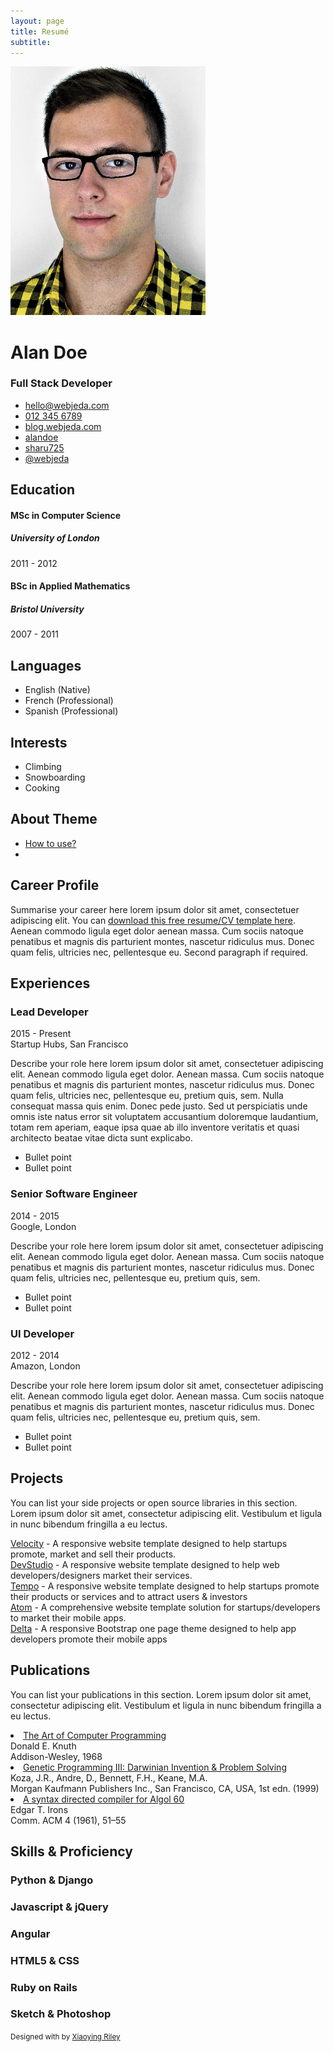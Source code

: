 ```yaml
---
layout: page
title: Resumé
subtitle: 
---
```



<html lang="en"><!--<![endif]--><head><meta http-equiv="Content-Type" content="text/html; charset=UTF-8">
<title>My Resume</title>


<meta http-equiv="X-UA-Compatible" content="IE=edge">
<meta name="viewport" content="width=device-width, initial-scale=1.0">
<meta name="description" content="A beautiful Jekyll theme for creating resume">

<link rel="shortcut icon" href="https://webjeda.com/online-cv/favicon.ico">

<link rel="stylesheet" href="./My Resume_files/bootstrap.min.css">

<link rel="stylesheet" href="./My Resume_files/all.css">

<link id="theme-style" rel="stylesheet" href="./My Resume_files/main.css">

<!--[if lt IE 9]>
      <script src="https://oss.maxcdn.com/html5shiv/3.7.2/html5shiv.min.js"></script>
      <script src="https://oss.maxcdn.com/respond/1.4.2/respond.min.js"></script>
    <![endif]-->
</head>
<body data-gr-c-s-loaded="true">
<div class="wrapper">
<div class="sidebar-wrapper">
<div class="profile-container">

<img class="avatar" src="/assets/img/profile_pic.png" alt="profile picture">
<h1 class="name">Alan Doe</h1>
<h3 class="tagline">Full Stack Developer</h3>
</div>
<div class="contact-container container-block">
<ul class="list-unstyled contact-list">
<li class="email"><i class="fas fa-envelope"></i>
<a href="mailto:hello@webjeda.com">hello@webjeda.com</a>
</li>
<li class="phone"><i class="fas fa-phone"></i>
<a href="tel:012 345 6789">012 345 6789</a>
</li>
<li class="website"><i class="fas fa-globe-americas"></i>
<a href="http://blog.webjeda.com/" target="_blank">blog.webjeda.com</a>
</li>
<li class="linkedin"><i class="fab fa-linkedin"></i>
<a href="https://linkedin.com/in/alandoe" target="_blank">alandoe</a>
</li>
<li class="github"><i class="fab fa-github"></i>
<a href="https://github.com/sharu725" target="_blank">sharu725</a>
</li>
<li class="twitter"><i class="fab fa-twitter"></i>
<a href="https://twitter.com/@webjeda" target="_blank">@webjeda</a>
</li>
</ul>
</div>
<div class="education-container container-block">
<h2 class="container-block-title">
Education
</h2>
<div class="item">
<h4 class="degree">MSc in Computer Science</h4>
<h5 class="meta">University of London</h5>
<div class="time">2011 - 2012</div>
</div>
<div class="item">
<h4 class="degree">BSc in Applied Mathematics</h4>
<h5 class="meta">Bristol University</h5>
<div class="time">2007 - 2011</div>
</div>
</div>
<div class="languages-container container-block">
<h2 class="container-block-title">
Languages
</h2>
<ul class="list-unstyled interests-list">
<li>
English
<span class="lang-desc">(Native)</span>
</li>
<li>
French
<span class="lang-desc">(Professional)</span>
</li>
<li>
Spanish
<span class="lang-desc">(Professional)</span>
</li>
</ul>
</div>
<div class="interests-container container-block">
<h2 class="container-block-title">
Interests
</h2>
<ul class="list-unstyled interests-list">
<li>Climbing</li>
<li>Snowboarding</li>
<li>Cooking</li>
</ul>
</div>
<div class="remove-container container-block">
<h2 class="container-block-title">
About Theme
</h2>
<ul class="list-unstyled interests-list">
 <li><a target="_blank" href="https://www.youtube.com/watch?v=Jnmj1dXDbNk">How to use?</a></li>
<li><span></span>
<script async="" src="./My Resume_files/analytics.js.download"></script><script async="" defer="" src="./My Resume_files/buttons.js.download"></script>
</li></ul>
</div>
</div>
<div class="main-wrapper">
<section class="section summary-section">
<h2 class="section-title">
<span class="fa-stack fa-xs">
<i class="fas fa-circle fa-stack-2x"></i>
<i class="fas fa-user fa-stack-1x fa-inverse"></i>
</span>
Career Profile
</h2>
<div class="summary">
<p>Summarise your career here lorem ipsum dolor sit amet, consectetuer
adipiscing elit. You can <a href="https://webjeda.com/online-cv/">download this free resume/CV template here</a>.
Aenean commodo ligula eget dolor aenean massa. Cum sociis natoque
penatibus et magnis dis parturient montes, nascetur ridiculus mus.
Donec quam felis, ultricies nec, pellentesque eu.
Second paragraph if required.</p>
</div>
</section>
<section class="section experiences-section">
<h2 class="section-title">
<span class="fa-stack fa-xs">
<i class="fas fa-circle fa-stack-2x"></i>
<i class="fas fa-briefcase fa-stack-1x fa-inverse"></i>
</span>
Experiences
</h2>
<div class="item">
<div class="meta">
<div class="upper-row">
<h3 class="job-title">Lead Developer</h3>
<div class="time">2015 - Present</div>
</div>
<div class="company">Startup Hubs, San Francisco</div>
</div>
<div class="details">
<p>Describe your role here lorem ipsum dolor sit amet, consectetuer
adipiscing elit. Aenean commodo ligula eget dolor. Aenean massa.
Cum sociis natoque penatibus et magnis dis parturient montes,
nascetur ridiculus mus. Donec quam felis, ultricies nec,
pellentesque eu, pretium quis, sem. Nulla consequat massa quis
enim. Donec pede justo. Sed ut perspiciatis unde omnis iste natus
error sit voluptatem accusantium doloremque laudantium, totam rem
aperiam, eaque ipsa quae ab illo inventore veritatis et quasi
architecto beatae vitae dicta sunt explicabo.</p>
<ul>
<li>Bullet point</li>
<li>Bullet point</li>
</ul>
</div>
</div>
<div class="item">
<div class="meta">
<div class="upper-row">
<h3 class="job-title">Senior Software Engineer</h3>
<div class="time">2014 - 2015</div>
</div>
<div class="company">Google, London</div>
</div>
<div class="details">
<p>Describe your role here lorem ipsum dolor sit amet, consectetuer
adipiscing elit. Aenean commodo ligula eget dolor. Aenean massa.
Cum sociis natoque penatibus et magnis dis parturient montes,
nascetur ridiculus mus. Donec quam felis, ultricies nec,
pellentesque eu, pretium quis, sem.</p>
<ul>
<li>Bullet point</li>
<li>Bullet point</li>
</ul>
</div>
</div>
<div class="item">
<div class="meta">
<div class="upper-row">
<h3 class="job-title">UI Developer</h3>
<div class="time">2012 - 2014</div>
</div>
<div class="company">Amazon, London</div>
</div>
<div class="details">
<p>Describe your role here lorem ipsum dolor sit amet, consectetuer
adipiscing elit. Aenean commodo ligula eget dolor. Aenean massa.
Cum sociis natoque penatibus et magnis dis parturient montes,
nascetur ridiculus mus. Donec quam felis, ultricies nec,
pellentesque eu, pretium quis, sem.</p>
<ul>
<li>Bullet point</li>
<li>Bullet point</li>
</ul>
</div>
</div>
</section>
<section class="section projects-section">
<h2 class="section-title">
<span class="fa-stack fa-xs">
<i class="fas fa-circle fa-stack-2x"></i>
<i class="fas fa-archive fa-stack-1x fa-inverse"></i>
</span>
Projects
</h2>
<div class="intro">
<p>You can list your side projects or open source libraries in this section. Lorem ipsum dolor sit amet, consectetur adipiscing elit. Vestibulum et ligula in nunc bibendum fringilla a eu lectus.
</p>
</div>
<div class="item">
<span class="project-title">
<a href="https://webjeda.com/online-cv/#hook" target="_blank">Velocity</a>
</span>
- <span class="project-tagline">A responsive website template designed to help startups promote, market and sell their products.</span>
</div>
<div class="item">
<span class="project-title">
<a href="https://webjeda.com/online-cv/#" target="_blank">DevStudio</a>
</span>
- <span class="project-tagline">A responsive website template designed to help web developers/designers market their services.</span>
</div>
<div class="item">
<span class="project-title">
<a href="https://webjeda.com/online-cv/#" target="_blank">Tempo</a>
</span>
- <span class="project-tagline">A responsive website template designed to help startups promote their products or services and to attract users &amp; investors</span>
</div>
<div class="item">
<span class="project-title">
<a href="https://webjeda.com/online-cv/#" target="_blank">Atom</a>
</span>
- <span class="project-tagline">A comprehensive website template solution for startups/developers to market their mobile apps.</span>
</div>
<div class="item">
<span class="project-title">
<a href="https://webjeda.com/online-cv/#" target="_blank">Delta</a>
</span>
- <span class="project-tagline">A responsive Bootstrap one page theme designed to help app developers promote their mobile apps</span>
</div>
</section>
<section class="section publications-section">
<h2 class="section-title">
<span class="fa-stack fa-xs">
<i class="fas fa-circle fa-stack-2x"></i>
<i class="fas fa-file-alt fa-stack-1x fa-inverse"></i>
</span>
Publications
</h2>
<div class="intro">
<p>You can list your publications in this section. Lorem ipsum dolor sit
amet, consectetur adipiscing elit. Vestibulum et ligula in nunc
bibendum fringilla a eu lectus.</p>
</div>
<div class="item">
<li><a href="https://webjeda.com/online-cv/#">The Art of Computer Programming</a></li>
<div class="publication-authors">Donald E. Knuth</div>
<div class="publication-conference">Addison-Wesley, 1968</div>
</div>
<div class="item">
<li><a href="https://webjeda.com/online-cv/#">Genetic Programming III: Darwinian Invention &amp; Problem Solving</a></li>
<div class="publication-authors">Koza, J.R., Andre, D., Bennett, F.H., Keane, M.A.</div>
<div class="publication-conference">Morgan Kaufmann Publishers Inc., San Francisco, CA, USA, 1st edn. (1999)</div>
</div>
<div class="item">
<li><a href="https://webjeda.com/online-cv/#">A syntax directed compiler for Algol 60</a></li>
<div class="publication-authors">Edgar T. Irons</div>
<div class="publication-conference">Comm. ACM 4 (1961), 51–55</div>
</div>
</section>
<section class="skills-section section">
<h2 class="section-title">
<span class="fa-stack fa-xs">
<i class="fas fa-circle fa-stack-2x"></i>
<i class="fas fa-wrench fa-stack-1x fa-inverse"></i>
</span>
Skills &amp; Proficiency
</h2>
<div class="skillset">
<div class="item">
<h3 class="level-title">Python &amp; Django</h3>
<div class="level-bar">
<div class="level-bar-inner" data-level="98%" style="width: 98%;">
</div>
</div>
</div>
<div class="item">
<h3 class="level-title">Javascript &amp; jQuery</h3>
<div class="level-bar">
<div class="level-bar-inner" data-level="98%" style="width: 98%;">
</div>
</div>
</div>
<div class="item">
<h3 class="level-title">Angular</h3>
<div class="level-bar">
<div class="level-bar-inner" data-level="98%" style="width: 98%;">
</div>
</div>
</div>
<div class="item">
<h3 class="level-title">HTML5 &amp; CSS</h3>
<div class="level-bar">
<div class="level-bar-inner" data-level="95%" style="width: 95%;">
</div>
</div>
</div>
<div class="item">
<h3 class="level-title">Ruby on Rails</h3>
<div class="level-bar">
<div class="level-bar-inner" data-level="85%" style="width: 85%;">
</div>
</div>
</div>
<div class="item">
<h3 class="level-title">Sketch &amp; Photoshop</h3>
<div class="level-bar">
<div class="level-bar-inner" data-level="60%" style="width: 60%;">
</div>
</div>
</div>
</div>
</section>
</div>
</div>
<footer class="footer">
<div class="text-center">

<small class="copyright">Designed with <i class="fas fa-heart"></i> by <a href="http://themes.3rdwavemedia.com/" target="_blank" rel="nofollow">Xiaoying Riley</a>
</small>
</div>
</footer>

<script type="text/javascript" src="./My Resume_files/jquery-1.11.3.min.js.download"></script>
<script type="text/javascript" src="./My Resume_files/bootstrap.min.js.download"></script>

<script type="text/javascript" src="./My Resume_files/main.js.download"></script>

<script>
  (function (i, s, o, g, r, a, m) {
    i['GoogleAnalyticsObject'] = r;
    i[r] = i[r] || function () {
      (i[r].q = i[r].q || []).push(arguments)
    }, i[r].l = 1 * new Date();
    a = s.createElement(o),
      m = s.getElementsByTagName(o)[0];
    a.async = 1;
    a.src = g;
    m.parentNode.insertBefore(a, m)
  })(window, document, 'script', '//www.google-analytics.com/analytics.js', 'ga');
  ga('create', 'UA-83979019-1', 'auto');
  ga('send', 'pageview');
</script>


</body></html>